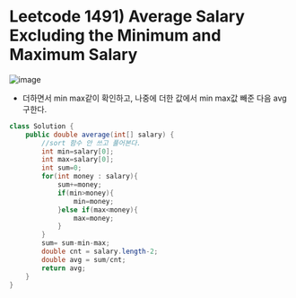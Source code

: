 # Leetcode 1491) Average Salary Excluding the Minimum and Maximum Salary

![image](https://user-images.githubusercontent.com/37058233/119179676-117e2200-ba24-11eb-9c3c-5ed7e0af0573.png)

- 더하면서 min max같이 확인하고, 나중에 더한 값에서 min max값 빼준 다음 avg구한다.

```java
class Solution {
    public double average(int[] salary) {
        //sort 함수 안 쓰고 풀어본다. 
        int min=salary[0];
        int max=salary[0];
        int sum=0;
        for(int money : salary){
            sum+=money;
            if(min>money){
                min=money;
            }else if(max<money){
                max=money;
            }
        }
        sum= sum-min-max;
        double cnt = salary.length-2;
        double avg = sum/cnt;
        return avg;
    }
}
```



